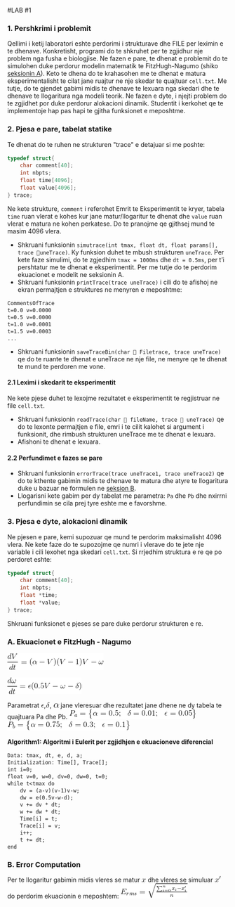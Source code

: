 #LAB #1

### 1. Pershkrimi i problemit
Qellimi i ketij laboratori eshte perdorimi i strukturave dhe FILE per leximin e te dhenave. Konkretisht, programi do te shkruhet per te zgjidhur nje problem nga fusha e biologjise.
Ne fazen e pare, te dhenat e problemit do te simulohen duke perdorur modelin matematik te FitzHugh-Nagumo (shiko [seksionin A](#a-ekuacionet-e-fitzhugh---nagumo)). Keto te dhena do te krahasohen me te dhenat e matura eksperimentalisht te cilat jane ruajtur ne nje skedar te quajtuar `cell.txt`. Me tutje, do te gjendet gabimi midis te dhenave te lexuara nga skedari dhe
te dhenave te llogaritura nga modeli teorik.
Ne fazen e dyte, i njejti problem do te zgjidhet por duke perdorur alokacioni dinamik. Studentit i kerkohet qe te implementoje hap pas hapi te gjitha funksionet e meposhtme.

### 2. Pjesa e pare, tabelat statike
Te dhenat do te ruhen ne strukturen "trace" e detajuar si me poshte:
```C
typedef struct{
	char comment[40];
	int nbpts;
	float time[4096];
	float value[4096];
} trace;
```

Ne kete strukture, `comment` i referohet Emrit te Eksperimentit te kryer, tabela `time` ruan vlerat e kohes kur jane matur/llogaritur te dhenat dhe `value` ruan vlerat e matura ne kohen perkatese. Do te pranojme qe gjithsej mund te masim 4096 vlera.

 - Shkruani funksionin `simutrace(int tmax, float dt, float params[], trace uneTrace)`. Ky funksion duhet te mbush strukturen `uneTrace`. Per kete faze simulimi, do te zgjedhim `tmax = 1000ms` dhe `dt = 0.5ms`, per t’i pershtatur me te dhenat e eksperimentit. Per me tutje do te perdorim ekuacionet e modelit ne seksionin A.
 - Shkruani funksionin `printTrace(trace uneTrace)` i cili do te afishoj ne ekran permajtjen e struktures ne menyren e meposhtme:
```
CommentsOfTrace
t=0.0 v=0.0000
t=0.5 v=0.0000
t=1.0 v=0.0001
t=1.5 v=0.0003
...
```
 - Shkruani funksionin `saveTraceBin(char  Filetrace, trace uneTrace)` qe do te ruante te dhenat e uneTrace ne nje file, ne menyre qe te dhenat te mund te perdoren me vone.

#### 2.1 Leximi i skedarit te eksperimentit
Ne kete pjese duhet te lexojme rezultatet e eksperimentit te regjistruar ne file `cell.txt`.

 - Shkruani funksionin `readTrace(char  fileName, trace  uneTrace)` qe do te lexonte permajtjen e file, emri i te cilit kalohet si argument i funksionit, dhe rimbush strukturen uneTrace me te dhenat e lexuara.
 - Afishoni te dhenat e lexuara.

#### 2.2 Perfundimet e fazes se pare

 - Shkruani funksionin `errorTrace(trace uneTrace1, trace uneTrace2)` qe do te kthente gabimin midis te dhenave te matura dhe atyre te llogaritura duke u bazuar ne formulen ne [seksion B](#b-error-computation).
 - Llogarisni kete gabim per dy tabelat me parametra: `Pa` dhe `Pb` dhe nxirrni perfundimin se cila prej tyre eshte me e favorshme.


### 3. Pjesa e dyte, alokacioni dinamik
Ne pjesen e pare, kemi supozuar qe mund te perdorim maksimalisht 4096 vlera. Ne kete faze do te supozojme qe numri i vlerave do te jete nje variable i cili lexohet nga skedari `cell.txt`. Si rrjedhim struktura e re qe po perdoret eshte:

```C
typedef struct{
	char comment[40];
	int nbpts;
	float *time;
	float *value;
} trace;
```

Shkruani funksionet e pjeses se pare duke perdorur strukturen e re.

### A. Ekuacionet e FitzHugh - Nagumo
![dV/dt](https://raw.githubusercontent.com/aziflaj/lab-algoritmike/master/Lab1/imgs/dVdt.png)

![dw/dt](https://raw.githubusercontent.com/aziflaj/lab-algoritmike/master/Lab1/imgs/dwdt.png)

Parametrat ![epsilon](https://raw.githubusercontent.com/aziflaj/lab-algoritmike/master/Lab1/imgs/e.png),![delta](https://raw.githubusercontent.com/aziflaj/lab-algoritmike/master/Lab1/imgs/d.png), ![alpha](https://raw.githubusercontent.com/aziflaj/lab-algoritmike/master/Lab1/imgs/a.png) jane vleresuar dhe rezultatet jane dhene ne dy tabela te quajtuara Pa dhe Pb. 
![Pa](https://raw.githubusercontent.com/aziflaj/lab-algoritmike/master/Lab1/imgs/Pa.png)
![Pb](https://raw.githubusercontent.com/aziflaj/lab-algoritmike/master/Lab1/imgs/Pb.png)

**Algorithm1: Algoritmi i Eulerit per zgjidhjen e ekuacioneve diferencial**
```
Data: tmax, dt, e, d, a;
Initialization: Time[], Trace[];
int i=0;
float v=0, w=0, dv=0, dw=0, t=0;
while t<tmax do
	dv = (a-v)(v-1)v-w;
	dw = e(0.5v-w-d);
	v += dv * dt;
	w += dw * dt;
	Time[i] = t;
	Trace[i] = v;
	i++;
	t += dt;
end
```

### B. Error Computation
Per te llogaritur gabimin midis vleres se matur ![x](https://raw.githubusercontent.com/aziflaj/lab-algoritmike/master/Lab1/imgs/x.png) dhe vleres se simuluar ![x'](https://raw.githubusercontent.com/aziflaj/lab-algoritmike/master/Lab1/imgs/x'.png) do perdorim ekuacionin e meposhtem:
![error trace](https://raw.githubusercontent.com/aziflaj/lab-algoritmike/master/Lab1/imgs/erms.png)
